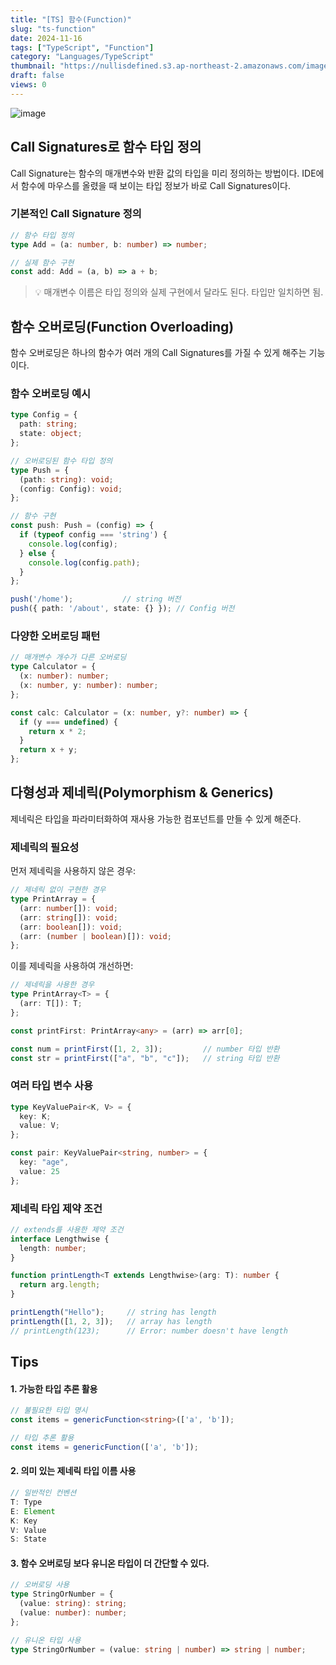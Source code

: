 ```yaml
---
title: "[TS] 함수(Function)"
slug: "ts-function"
date: 2024-11-16
tags: ["TypeScript", "Function"]
category: "Languages/TypeScript"
thumbnail: "https://nullisdefined.s3.ap-northeast-2.amazonaws.com/images/bdb3fceafe9378092615c3f6ddf659a2.png"
draft: false
views: 0
---
```

![image](https://nullisdefined.s3.ap-northeast-2.amazonaws.com/images/bdb3fceafe9378092615c3f6ddf659a2.png)
## Call Signatures로 함수 타입 정의
Call Signature는 함수의 매개변수와 반환 값의 타입을 미리 정의하는 방법이다. IDE에서 함수에 마우스를 올렸을 때 보이는 타입 정보가 바로 Call Signatures이다.

### 기본적인 Call Signature 정의
```ts
// 함수 타입 정의
type Add = (a: number, b: number) => number;

// 실제 함수 구현
const add: Add = (a, b) => a + b;
```
> 💡 매개변수 이름은 타입 정의와 실제 구현에서 달라도 된다. 타입만 일치하면 됨.

## 함수 오버로딩(Function Overloading)
함수 오버로딩은 하나의 함수가 여러 개의 Call Signatures를 가질 수 있게 해주는 기능이다.
### 함수 오버로딩 예시
```ts
type Config = {
  path: string;
  state: object;
};

// 오버로딩된 함수 타입 정의
type Push = {
  (path: string): void;
  (config: Config): void;
};

// 함수 구현
const push: Push = (config) => {
  if (typeof config === 'string') {
    console.log(config);
  } else {
    console.log(config.path);
  }
};

push('/home');           // string 버전
push({ path: '/about', state: {} }); // Config 버전
```

### 다양한 오버로딩 패턴
```ts
// 매개변수 개수가 다른 오버로딩
type Calculator = {
  (x: number): number;
  (x: number, y: number): number;
};

const calc: Calculator = (x: number, y?: number) => {
  if (y === undefined) {
    return x * 2;
  }
  return x + y;
};
```

## 다형성과 제네릭(Polymorphism & Generics)
제네릭은 타입을 파라미터화하여 재사용 가능한 컴포넌트를 만들 수 있게 해준다.
### 제네릭의 필요성
먼저 제네릭을 사용하지 않은 경우:
```ts
// 제네릭 없이 구현한 경우
type PrintArray = {
  (arr: number[]): void;
  (arr: string[]): void;
  (arr: boolean[]): void;
  (arr: (number | boolean)[]): void;
};
```

이를 제네릭을 사용하여 개선하면:
```ts
// 제네릭을 사용한 경우
type PrintArray<T> = {
  (arr: T[]): T;
};

const printFirst: PrintArray<any> = (arr) => arr[0];

const num = printFirst([1, 2, 3]);         // number 타입 반환
const str = printFirst(["a", "b", "c"]);   // string 타입 반환
```

### 여러 타입 변수 사용
```ts
type KeyValuePair<K, V> = {
  key: K;
  value: V;
};

const pair: KeyValuePair<string, number> = {
  key: "age",
  value: 25
};
```

### 제네릭 타입 제약 조건
```ts
// extends를 사용한 제약 조건
interface Lengthwise {
  length: number;
}

function printLength<T extends Lengthwise>(arg: T): number {
  return arg.length;
}

printLength("Hello");     // string has length
printLength([1, 2, 3]);   // array has length
// printLength(123);      // Error: number doesn't have length
```

## Tips
#### 1. 가능한 타입 추론 활용
```ts
// 불필요한 타입 명시
const items = genericFunction<string>(['a', 'b']);

// 타입 추론 활용
const items = genericFunction(['a', 'b']);
```

#### 2. 의미 있는 제네릭 타입 이름 사용
```ts
// 일반적인 컨벤션
T: Type
E: Element
K: Key
V: Value
S: State
```

#### 3. 함수 오버로딩 보다 유니온 타입이 더 간단할 수 있다.
```ts
// 오버로딩 사용
type StringOrNumber = {
  (value: string): string;
  (value: number): number;
};

// 유니온 타입 사용
type StringOrNumber = (value: string | number) => string | number;
```